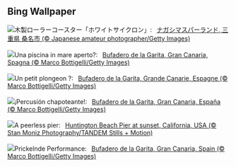 ## Bing Wallpaper
![](https://www.bing.com/th?id=OHR.JapanRollerCoaster_JA-JP5324856123_UHD.jpg&w=1000)木製ローラーコースター「ホワイトサイクロン」:&nbsp;&ensp;[ナガシマスパーランド, 三重県 桑名市 (© Japanese amateur photographer/Getty Images)](https://www.bing.com/th?id=OHR.JapanRollerCoaster_JA-JP5324856123_UHD.jpg)
<br><br/>
![](https://www.bing.com/th?id=OHR.RegataSanGines_IT-IT5321961611_UHD.jpg&w=1000)Una piscina in mare aperto?:&nbsp;&ensp;[Bufadero de la Garita, Gran Canaria, Spagna (© Marco Bottigelli/Getty Images)](https://www.bing.com/th?id=OHR.RegataSanGines_IT-IT5321961611_UHD.jpg)
<br><br/>
![](https://www.bing.com/th?id=OHR.RegataSanGines_FR-FR9512852239_UHD.jpg&w=1000)Un petit plongeon ?:&nbsp;&ensp;[Bufadero de la Garita, Grande Canarie, Espagne (© Marco Bottigelli/Getty Images)](https://www.bing.com/th?id=OHR.RegataSanGines_FR-FR9512852239_UHD.jpg)
<br><br/>
![](https://www.bing.com/th?id=OHR.RegataSanGines_ES-ES7871203072_UHD.jpg&w=1000)¡Percusión chapoteante!:&nbsp;&ensp;[Bufadero de la Garita, Gran Canaria, España (© Marco Bottigelli/Getty Images)](https://www.bing.com/th?id=OHR.RegataSanGines_ES-ES7871203072_UHD.jpg)
<br><br/>
![](https://www.bing.com/th?id=OHR.HuntingtonBeach_EN-GB8055727268_UHD.jpg&w=1000)A peerless pier:&nbsp;&ensp;[Huntington Beach Pier at sunset, California, USA (© Stan Moniz Photography/TANDEM Stills + Motion)](https://www.bing.com/th?id=OHR.HuntingtonBeach_EN-GB8055727268_UHD.jpg)
<br><br/>
![](https://www.bing.com/th?id=OHR.RegataSanGines_DE-DE4289172038_UHD.jpg&w=1000)Prickelnde Performance:&nbsp;&ensp;[Bufadero de la Garita, Gran Canaria, Spain (© Marco Bottigelli/Getty Images)](https://www.bing.com/th?id=OHR.RegataSanGines_DE-DE4289172038_UHD.jpg)
<br><br/>
